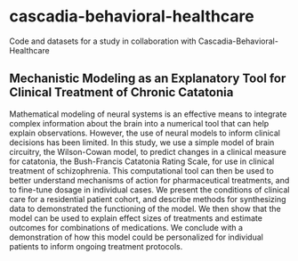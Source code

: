 # cascadia-behavioral-healthcare
Code and datasets for a study in collaboration with Cascadia-Behavioral-Healthcare

## Mechanistic Modeling as an Explanatory Tool for Clinical Treatment of Chronic Catatonia

Mathematical modeling of neural systems is an effective means to integrate complex information about the brain into a numerical tool that can help explain observations. However, the use of neural models to inform clinical decisions has been limited. In this study, we use a simple model of brain circuitry, the Wilson-Cowan model, to predict changes in a clinical measure for catatonia, the Bush-Francis Catatonia Rating Scale, for use in clinical treatment of schizophrenia. This computational tool can then be used to better understand mechanisms of action for pharmaceutical treatments, and to fine-tune dosage in individual cases. We present the conditions of clinical care for a residential patient cohort, and describe methods for synthesizing data to demonstrated the functioning of the model. We then show that the model can be used to explain effect sizes of treatments and estimate outcomes for combinations of medications.  We conclude with a demonstration of how this model could be personalized for individual patients to inform ongoing treatment protocols. 
